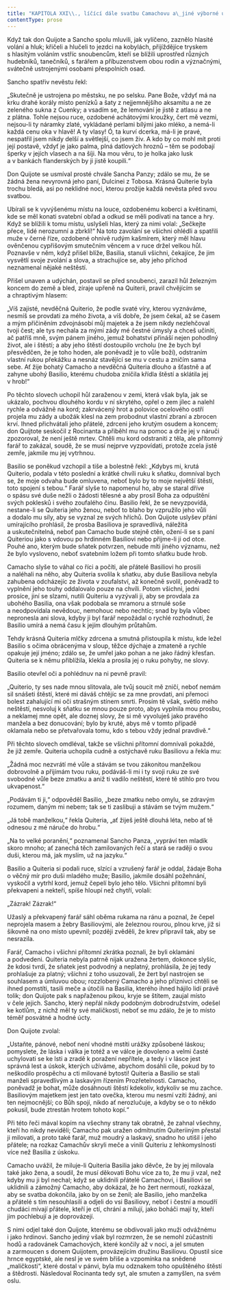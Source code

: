 ```yaml
---
title: "KAPITOLA XXI\\., líčící dále svatbu Camachovu a\_jiné výborné události\\."
contentType: prose
---
```


Když tak don Quijote a Sancho spolu mluvili, jak vylíčeno, zaznělo hlasité volání a hluk; křičeli a hlučeli to jezdci na kobylách, přijíždějíce tryskem s hlasitým voláním vstříc snoubencům, kteří se blížili uprostřed různých hudebníků, tanečníků, s farářem a příbuzenstvem obou rodin a význačnými, svátečně ustrojenými osobami přespolních osad.

Sancho spatřiv nevěstu řekl:

„Skutečně je ustrojena po městsku, ne po selsku. Pane Bože, vždyť má na krku drahé korály místo penízků a šaty z nejjemnějšího aksamitu a ne ze zeleného sukna z Cuenky; a vsadím se, že lemování je jistě z atlasu a ne z plátna. Tohle nejsou ruce, ozdobené achátovými kroužky, čert mě vezmi, nejsou-li ty náramky zlaté, vykládané perlami bílými jako mléko, a nemá-li každá cenu oka v hlavě! A ty vlasy! Ó, ta kurví dcerka, má-li je pravé, nespatřil jsem nikdy delší a světlejší, co jsem živ. A kdo by co mohl mít proti její postavě, vždyť je jako palma, plná datlových hroznů – těm se podobají šperky v jejích vlasech a na šíji. Na mou věru, to je holka jako lusk a v bankách flanderských by ji jistě koupili.“

Don Quijote se usmíval prosté chvále Sancha Panzy; zdálo se mu, že se žádná žena nevyrovná jeho paní, Dulcinei z Tobosa. Krásná Quiterie byla trochu bledá, asi po neklidné noci, kterou prožije každá nevěsta před svou svatbou.

Ubírali se k vyvýšenému místu na louce, ozdobenému koberci a květinami, kde se měl konati svatební obřad a odkud se měli podívati na tance a hry. Když se blížili k tomu místu, uslyšeli hlas, který za nimi volal: „Sečkejte přece, lidé nerozumní a zbrklí!“ Na toto zavolání se všichni ohlédli a spatřili muže v černé říze, ozdobené ohnivě rudým kašmírem, který měl hlavu ověnčenou cypřišovým smutečním věncem a v ruce držel velkou hůl. Poznavše v něm, když přišel blíže, Basilia, stanuli všichni, čekajíce, že jim vysvětlí svoje zvolání a slova, a strachujíce se, aby jeho příchod neznamenal nějaké neštěstí.

Přišel unaven a udýchán, postavil se před snoubenci, zarazil hůl železným koncem do země a bled, zíraje upřeně na Quiterii, pravil chvějícím se a chraptivým hlasem:

„Víš zajisté, nevděčná Quiterio, že podle svaté víry, kterou vyznáváme, nesmíš se provdati za mého života, a víš dobře, že jsem čekal, až se časem a mým přičiněním zdvojnásobí můj majetek a že jsem nikdy nezlehčoval tvoji čest; ale tys nechala za mými zády mé čestné úmysly a chceš učiniti, ač patříš mně, svým pánem jiného, jemuž bohatství přináší nejen pohodlný život, ale i štěstí; a aby jeho štěstí dostoupilo vrcholu (ne že bych byl přesvědčen, že je toho hoden, ale poněvadž je to vůle boží), odstraním vlastní rukou překážku a nesnáz stavějící se mu v cestu a zničím sama sebe. Ať žije bohatý Camacho a nevděčná Quiteria dlouho a šťastně a ať zahyne ubohý Basilio, kterému chudoba zničila křídla štěstí a sklátila jej v hrob!“

Po těchto slovech uchopil hůl zaraženou v zemi, která však byla, jak se ukázalo, pochvou dlouhého kordu v ní skrytého, opřel o zem jílec a nalehl rychle a odvážně na kord; zakrvácený hrot a polovice ocelového ostří projela mu zády a ubožák klesl na zem probodnut vlastní zbraní a zbrocen krví. Ihned přichvátali jeho přátelé, zdrceni jeho krutým osudem a koncem; don Quijtote seskočil z Rocinanta a přiběhl mu na pomoc a drže jej v náruči zpozoroval, že není ještě mrtev. Chtěli mu kord odstraniti z těla, ale přítomný farář to zakázal, soudě, že se musí nejprve vyzpovídati, protože zcela jistě zemře, jakmile mu jej vytrhnou.

Basilio se poněkud vzchopil a tiše a bolestně řekl: „Kdybys mi, krutá Quiterio, podala v této poslední a krátké chvíli ruku k sňatku, domníval bych se, že moje odvaha bude omluvena, neboť bylo by to moje největší štěstí, toto spojení s tebou.“ Farář slyše to napomenul ho, aby se staral dříve o spásu své duše nežli o žádosti tělesné a aby prosil Boha za odpuštění svých poklesků i svého zoufalého činu. Basilio řekl, že se nevyzpovídá, nestane-li se Quiteria jeho ženou, neboť to blaho by vzpružilo jeho vůli a dodalo mu síly, aby se vyznal ze svých hříchů. Don Quijote uslyšev přání umírajícího prohlásil, že prosba Basiliova je spravedlivá, náležitá a uskutečnitelná, neboť pan Camacho bude stejně ctěn, ožení-li se s paní Quiteriou jako s vdovou po hrdinném Basiliovi nebo přijme-li ji od otce. Pouhé ano, kterým bude sňatek potvrzen, nebude míti jiného významu, než že bylo vysloveno, neboť svatebním ložem při tomto sňatku bude hrob.

Camacho slyše to váhal co říci a počíti, ale přátelé Basiliovi ho prosili a naléhali na něho, aby Quiteria svolila k sňatku, aby duše Basiliova nebyla zahubena odcházejíc ze života v zoufalství, až konečně svolil, poněvadž to vyplnění jeho touhy oddalovalo pouze na chvíli. Potom všichni, jedni prosíce, jiní se slzami, nutili Quiteriu a vyzývali ji, aby se provdala za ubohého Basilia, ona však podobala se mramoru a strnulé soše a neodpovídala nevědouc, nemohouc nebo nechtíc; snad by byla vůbec nepronesla ani slova, kdyby ji byl farář nepožádal o rychlé rozhodnutí, že Basilio umírá a nemá času k jejím dlouhým průtahům.

Tehdy krásná Quiteria mlčky zdrcena a smutná přistoupila k místu, kde ležel Basilio s očima obrácenýma v sloup, těžce dýchaje a zmateně a rychle opakuje její jméno; zdálo se, že umřel jako pohan a ne jako řádný křesťan. Quiteria se k němu přiblížila, klekla a prosila jej o ruku pohyby, ne slovy.

Basilio otevřel oči a pohlédnuv na ni pevně pravil:

„Quiterio, ty ses nade mnou slitovala, ale tvůj soucit mě zničí, neboť nemám sil snášeti štěstí, které mi dáváš chtějíc se za mne provdati, ani přemoci bolest zahalující mi oči strašným stínem smrti. Prosím tě však, světlo mého neštěstí, nesvoluj k sňatku se mnou pouze proto, abys vyplnila mou prosbu, a neklamej mne opět, ale doznej slovy, že si mě vyvoluješ jako pravého manžela a bez donucování; bylo by kruté, abys mě v tomto případě oklamala nebo se přetvařovala tomu, kdo s tebou vždy jednal pravdivě.“

Při těchto slovech omdléval, takže se všichni přítomní domnívali pokaždé, že již zemře. Quiteria uchopila cudně a ostýchavě ruku Basiliovu a řekla mu:

„Žádná moc nezvrátí mé vůle a stávám se tvou zákonitou manželkou dobrovolně a přijímám tvou ruku, podáváš-li mi i ty svoji ruku ze své svobodné vůle beze zmatku a aniž ti vadilo neštěstí, které tě stihlo pro tvou ukvapenost.“

„Podávám ti ji,“ odpověděl Basilio, „beze zmatku nebo omylu, se zdravým rozumem, daným mi nebem; tak se ti zaslibuji a stávám se tvým mužem.“

„Já tobě manželkou,“ řekla Quiteria, „ať žiješ ještě dlouhá léta, nebo ať tě odnesou z mé náruče do hrobu.“

„Na to velké poranění,“ poznamenal Sancho Panza, „vypráví ten mladík skoro mnoho; ať zanechá těch zamilovaných řečí a stará se raději o svou duši, kterou má, jak myslím, už na jazyku.“

Basilio a Quiteria si podali ruce, slzící a vzrušený farář je oddal, žádaje Boha o věčný mír pro duši mladého muže; Basilio, jakmile dosáhl požehnání, vyskočil a vytrhl kord, jemuž čepelí bylo jeho tělo. Všichni přítomní byli překvapeni a nekteří, spíše hloupí než chytří, volali:

„Zázrak! Zázrak!“

Užaslý a překvapený farář sáhl oběma rukama na ránu a poznal, že čepel neprojela masem a žebry Basiliovými, ale železnou rourou, plnou krve, již si šikovně na ono místo upevnil; později zvěděli, že krev připravil tak, aby se nesrazila.

Farář, Camacho i všichni přítomní zkrátka poznali, že byli oklamáni a podvedeni. Quiteria nebyla patrně nijak uražena žertem, dokonce slyšíc, že kdosi tvrdí, že sňatek jest podvodný a neplatný, prohlásila, že jej tedy prohlašuje za platný; všichni z toho usuzovali, že žert byl nastrojen se souhlasem a úmluvou obou; rozzlobený Camacho a jeho příznivci chtěli se ihned pomstíti, tasili meče a útočili na Basilia, kterého ihned hájilo lidí právě tolik; don Quijote pak s napřaženou píkou, kryje se štítem, zaujal místo v čele jejich. Sancho, který nepřál nikdy podobným dobrodružstvím, odešel ke kotlům, z nichž měl ty své maličkosti, neboť se mu zdálo, že je to místo téměř posvátné a hodné úcty.

Don Quijote zvolal:

„Ustaňte, pánové, neboť není vhodné mstíti urážky způsobené láskou; pomyslete, že láska i válka je totéž a ve válce je dovoleno a velmi časté uchylovati se ke lsti a zradě k poražení nepřítele, a tedy i v lásce jest správná lest a úskok, kterých užíváme, abychom dosáhli cíle, pokud by to neškodilo prospěchu a cti milované bytosti! Quiteria a Basilio se stali manželi spravedlivým a laskavým řízením Prozřetelnosti. Camacho, poněvadž je bohat, může dosáhnouti štěstí kdekoliv, kdykoliv se mu zachce. Basiliovým majetkem jest jen tato ovečka, kterou mu nesmí vzíti žádný, ani ten nejmocnější; co Bůh spojí, nikdo ať nerozlučuje, a kdyby se o to někdo pokusil, bude ztrestán hrotem tohoto kopí.“

Při této řeči mával kopím na všechny strany tak obratně, že zahnal všechny, kteří ho nikdy neviděli; Camacho pak uražen odmítnutím Quiteriiným přestal ji milovati, a proto také farář, muž moudrý a laskavý, snadno ho utišil i jeho přátele; na rozkaz Camachův skryli meče a vinili Quiteriu z lehkomyslnosti více než Basilia z úskoku.

Camacho uvážil, že miluje-li Quiteria Basilia jako děvče, že by jej milovala také jako žena, a soudil, že musí děkovati Bohu více za to, že mu ji vzal, než kdyby mu ji byl nechal; když se uklidnili přátelé Camachovi, i Basiliovi se uklidnili a zámožný Camacho, aby dokázal, že ho žert nermoutí, rozkázal, aby se svatba dokončila, jako by on se ženil; ale Basilio, jeho manželka a přátelé s tím nesouhlasili a odjeli do vsi Basiliovy, neboť i čestní a moudří chudáci mívají přátele, kteří je ctí, chrání a milují, jako boháči mají ty, kteří jim pochlebují a je doprovázejí.

S nimi odjel také don Quijote, kterému se obdivovali jako muži odvážnému i jako hrdinovi. Sancho jediný však byl rozmrzen, že se nemohl zúčastniti hodů a radovánek Camachových, které končily až v noci, a jel smuten a zarmoucen s donem Quijotem, provázejícím družinu Basiliovu. Opustil sice hrnce egyptské, ale nesl je ve svém břiše a vzpomínka na snědené „maličkosti“, které dostal v pánvi, byla mu odznakem toho opuštěného štěstí a štědrosti. Následoval Rocinanta tedy syt, ale smuten a zamyšlen, na svém oslu.
